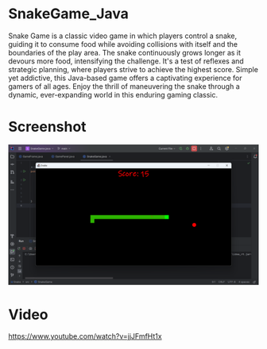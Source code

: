 # SnakeGame_Java
Snake Game is a classic video game in which players control a snake, guiding it to consume food while avoiding collisions with itself and the boundaries of the play area. The snake continuously grows longer as it devours more food, intensifying the challenge. It's a test of reflexes and strategic planning, where players strive to achieve the highest score. Simple yet addictive, this Java-based game offers a captivating experience for gamers of all ages. Enjoy the thrill of maneuvering the snake through a dynamic, ever-expanding world in this enduring gaming classic.
# Screenshot
![Snake game image](src/Snake_game.png)
# Video
https://www.youtube.com/watch?v=jjJFmfHt1x <br />

